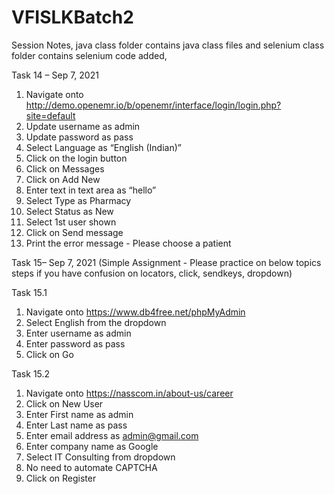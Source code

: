 # VFISLKBatch2

Session Notes, java class folder contains java class files and selenium class folder contains selenium code added,


Task 14 – Sep 7, 2021
1.	Navigate onto http://demo.openemr.io/b/openemr/interface/login/login.php?site=default
2.	Update username as admin
3.	Update password as pass
4.	Select Language as “English (Indian)”
5.	Click on the login button
6.	Click on Messages
7.	Click on Add New
8.	Enter text in text area as “hello”
9.	Select Type as Pharmacy
10.	Select Status as New
11.	Select 1st user shown
12.	Click on Send message
13.	Print the error message - Please choose a patient


Task 15– Sep 7, 2021 (Simple Assignment - Please practice on below topics steps if you have confusion on locators, click, sendkeys, dropdown) 

Task 15.1 
1.	Navigate onto https://www.db4free.net/phpMyAdmin
2.	Select English from the dropdown
3.	Enter username as admin
4.	Enter password as pass
5.	Click on Go

Task 15.2
1.	Navigate onto https://nasscom.in/about-us/career
2.	Click on New User 
3.	Enter First name as admin
4.	Enter Last name as pass
5.	Enter email address as admin@gmail.com
6.	Enter company name as Google
7.	Select IT Consulting from dropdown 
8.	No need to automate CAPTCHA
9.	Click on Register 









